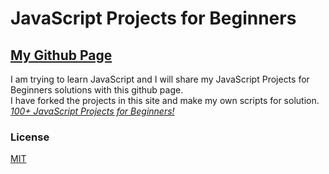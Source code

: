 # JavaScript Projects for Beginners
## [My Github Page](https://j4ckblack.github.io/github.io/)
I am trying to learn JavaScript and I will share my JavaScript Projects for Beginners solutions with this github page. <br />
I have forked the projects in this site and  make my own scripts for solution. <br />
*[100+ JavaScript Projects for Beginners!](https://jsbeginners.com/javascript-projects-for-beginners/)*
### License
[MIT](https://github.com/j4ckblack/github.io/blob/master/LICENSE)
